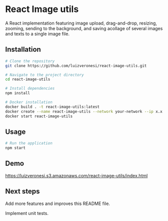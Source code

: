 # React Image utils

A React implementation featuring image upload, drag-and-drop, resizing, zooming, sending to the background, and saving acollage of several images and texts to a single image file.

## Installation

```bash
# Clone the repository
git clone https://github.com/luizveronesi/react-image-utils.git

# Navigate to the project directory
cd react-image-utils

# Install dependencies
npm install
```

```bash
# Docker installation
docker build . -t react-image-utils:latest
docker create --name react-image-utils --network your-network --ip x.x.x.x --restart unless-stopped roboto-node:latest
docker start react-image-utils
```

## Usage

```bash
# Run the application
npm start
```

## Demo

https://luizveronesi.s3.amazonaws.com/react-image-utils/index.html

## Next steps

Add more features and improves this README file.

Implement unit tests.
